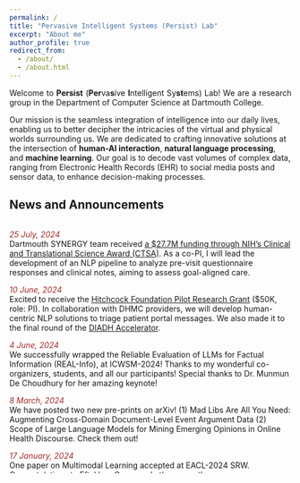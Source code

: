 ```yaml
---
permalink: /
title: "Pervasive Intelligent Systems (Persist) Lab"
excerpt: "About me"
author_profile: true
redirect_from: 
  - /about/
  - /about.html
---
```


<!-- 
<font color="red" size ="4">This website is under construction. Visit next week please.</font>
 -->
 
<p align="justify">
Welcome to <b>Persist</b> (<b>Per</b>va<b>s</b>ive <b>I</b>ntelligent Sy<b>st</b>ems) Lab! We are a research group in the <a href="https://web.cs.dartmouth.edu/" style="text-decoration: none">Department of Computer Science</a> at Dartmouth College. 
  
Our mission is the seamless integration of intelligence into our daily lives, enabling us to better decipher the intricacies of the virtual and physical worlds surrounding us. We are dedicated to crafting innovative solutions at the intersection of <b>human-AI interaction</b>, <b>natural language processing</b>, and <b>machine learning</b>. Our goal is to decode vast volumes of complex data, ranging from Electronic Health Records (EHR) to social media posts and sensor data, to enhance decision-making processes.<be>
</p> 




## <font> News and Announcements </font>

<div style="height: 450px; overflow: auto;">

  <font color="brown"><i>25 July, 2024</i></font> <br/>
<font> Dartmouth SYNERGY team received <a href="https://geiselmed.dartmouth.edu/news/2024/28m-federal-grant-to-fund-medical-innovations-from-dartmouth-health-research/">a $27.7M funding through NIH’s Clinical and Translational Science Award (CTSA)</a>. As a co-PI, I will lead the development of an NLP pipeline to analyze pre-visit questionnaire responses and clinical notes, aiming to assess goal-aligned care.
</font> <br/>
  
<font color="brown"><i>10 June, 2024</i></font> <br/>
<font> Excited to receive the <a href="https://www.dartmouth-hitchcock.org/hitchcock-foundation/pilot-research-grants">Hitchcock Foundation Pilot Research Grant</a>
 ($50K, role: PI). In collaboration with DHMC providers, we will develop human-centric NLP solutions to triage patient portal messages. We also made it to the final round of the <a href="https://www.c4tbh.org/accelerator/">DIADH Accelerator</a>.
</font> <br/>

<font color="brown"><i>4 June, 2024</i></font> <br/>
<font> We successfully wrapped the <a href="https://sites.google.com/view/real-info-2024/overview" style="text-decoration: none">Reliable Evaluation of LLMs for Factual Information (REAL-Info)</a>, at <a href="https://www.icwsm.org/2024/index.html/" style="text-decoration: none">ICWSM-2024</a>! Thanks to my wonderful co-organizers, students, and all our participants! Special thanks to Dr. Munmun De Choudhury for her amazing keynote!
</font> <br/>

<font color="brown"><i>8 March, 2024</i></font> <br/>
<font> We have posted two new pre-prints on arXiv! (1) <a href="https://arxiv.org/abs/2403.03304" style="text-decoration: none">Mad Libs Are All You Need: Augmenting Cross-Domain Document-Level Event Argument Data</a> (2) <a href="https://arxiv.org/abs/2403.03336" style="text-decoration: none">Scope of Large Language Models for Mining Emerging Opinions in Online Health Discourse</a>. Check them out! 
</font> <br/>

<!--
<font color="brown"><i>10 June, 2024</i></font> <br/>
<font> Our project on triaging patient portal messages made it to the final round of the <a href="https://www.c4tbh.org/accelerator/">DIADH Accelerator</a>
</font> <br/>

<font color="brown"><i>31 January, 2024</i></font> <br/>
<font> Our workshop, titled <a href="https://sites.google.com/view/real-info-2024/overview" style="text-decoration: none">Reliable Evaluation of LLMs for Factual Information (REAL-Info)</a>, has been accepted at <a href="https://www.icwsm.org/2024/index.html/" style="text-decoration: none">ICWSM-2024</a>.  Please consider submitting your relevant work to this workshop!
</font> <br/>
-->



<font color="brown"><i>17 January, 2024</i></font> <br/>
<font> One paper on Multimodal Learning accepted at <a href="https://sites.google.com/view/eacl2024srw" style="text-decoration: none">EACL-2024 SRW</a>. Congratulations to Eftekhar, Omar, and other co-authors. 
</font> <br/>

<font color="brown"><i>09 December, 2023</i></font> <br/>
<font> One paper accepted at <a href="https://aaai.org/aaai-conference/" style="text-decoration: none">AAAI-2024</a>. Congratulations to Omar, Madhu, and other co-authors. 
</font> <br/>
  
<font color="brown"><i>23 October, 2023</i></font> <br/>
<font> One paper accepted in <a href="https://gem-benchmark.com/workshop" style="text-decoration: none">GEM Workshop</a> at <a href="https://2023.emnlp.org/" style="text-decoration: none">EMNLP-2023</a>. Congratulations to Joey and other co-authors. 
</font> <br/>
  
<font color="brown"><i>06 October, 2023</i></font> <br/>
<font> Two papers accepted at <a href="https://2023.emnlp.org/" style="text-decoration: none">EMNLP-2023</a>. Congratulations to Joey, Parker, and Omar! Papers and codes will be released soon. 
</font> <br/>

<font color="brown"><i>21 August, 2023</i></font> <br/>
<font> Congratulations to Joey for successfully passing his Research Presentation Exam (RPE).</font> <br/>

<font color="brown"><i>15 July, 2023</i></font> <br/>
<font> One <a href="https://arxiv.org/abs/2301.11508" style="text-decoration: none"><font>paper</font></a> accepted at <a href="https://www.icwsm.org/2023/index.html/call_for_submissions.html" style="text-decoration: none">ICWSM-2024</a>. Congratulations to Will, Omar, Madhu, and other authors!
</font> <br/>

<font color="brown"><i>26 June, 2023</i></font> <br/>
<font> Congratulations to Parker for presenting his <a href="https://arxiv.org/pdf/2303.09366.pdf" style="text-decoration: none"><font>paper</font></a> in <a href="https://ieeeichi.github.io/ICHI2023/" style="text-decoration: none"><font>ICHI-23</font></a>.
</font> <br/>

<font color="brown"><i>5 June, 2023</i></font> <br/>
<font> Congratulations to Joey and Parker for presenting their papers (<a href="https://ojs.aaai.org/index.php/ICWSM/article/view/22140" style="text-decoration: none"><font>Paper-1</font></a>, <a href="https://ojs.aaai.org/index.php/ICWSM/article/view/22210" style="text-decoration: none"><font>Paper-2</font></a>) in <a href="https://www.icwsm.org/2023/index.html/index.html" style="text-decoration: none"><font>ICWSM-23</font></a>.
</font> <br/>

<font color="brown"><i>12 September, 2022</i></font> <br/>
<font> Congratulations to Omar for being awarded the <b>Presidential Graduate Fellowship</b> from Dartmouth. 
</font> <br/>


<font color="brown"><i>10 September, 2022</i></font> <br/>
<font> Welcome to our new PhD students, Madhusudan Basak and Omar Sharif!
</font> <br/>

<font color="brown"><i>21 August, 2022</i></font> <br/>
<font> Welcome to Lutz Lu, Vasavi Garimella, Dae Lim Chung, Vasavi Garimella, Garrett Johnston, Burke Jaeger, Love Tsai, Zhanel Nugmanova, who have joined the PersistLab!
</font> <br/>

<font color="brown"><i>22 May, 2022</i></font> <br/>
<font> Congratulations to Parker on being named a <a href="https://graduate.dartmouth.edu/academics/programs/phd-innovation-program-dartmouth" style="text-decoration: none"><font>Guarini PhD Innovation Fellow</font></a>.
</font>
</div>


